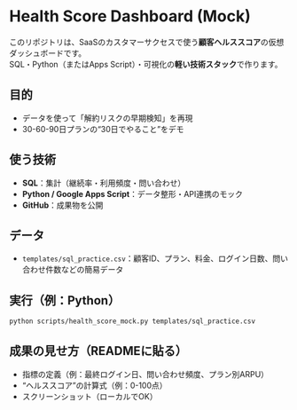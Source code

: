 # Health Score Dashboard (Mock)

このリポジトリは、SaaSのカスタマーサクセスで使う**顧客ヘルススコア**の仮想ダッシュボードです。  
SQL・Python（またはApps Script）・可視化の**軽い技術スタック**で作ります。

## 目的
- データを使って「解約リスクの早期検知」を再現
- 30-60-90日プランの“30日でやること”をデモ

## 使う技術
- **SQL**：集計（継続率・利用頻度・問い合わせ）
- **Python / Google Apps Script**：データ整形・API連携のモック
- **GitHub**：成果物を公開

## データ
- `templates/sql_practice.csv`：顧客ID、プラン、料金、ログイン日数、問い合わせ件数などの簡易データ

## 実行（例：Python）
```bash
python scripts/health_score_mock.py templates/sql_practice.csv
```

## 成果の見せ方（READMEに貼る）
- 指標の定義（例：最終ログイン日、問い合わせ頻度、プラン別ARPU）
- “ヘルススコア”の計算式（例：0-100点）
- スクリーンショット（ローカルでOK）

